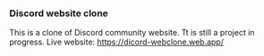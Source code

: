 ### Discord website clone
This is a clone of Discord community website. Tt is still a project in progress.
Live website: https://dicord-webclone.web.app/
